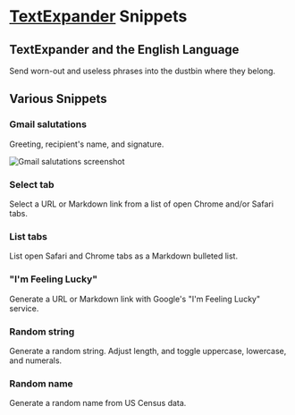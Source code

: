 # [TextExpander](https://smilesoftware.com/TextExpander/) Snippets

## TextExpander and the English Language

Send worn-out and useless phrases into the dustbin where they belong.

## Various Snippets

### Gmail salutations

Greeting, recipient's name, and signature.

![Gmail salutations screenshot](https://raw.githubusercontent.com/jamesmclendon/TextExpander-Snippets/master/Gmail-salutations.png)

### Select tab

Select a URL or Markdown link from a list of open Chrome and/or Safari tabs.

### List tabs

List open Safari and Chrome tabs as a Markdown bulleted list.

### "I'm Feeling Lucky"

Generate a URL or Markdown link with Google's "I'm Feeling Lucky" service.

### Random string

Generate a random string. Adjust length, and toggle uppercase, lowercase, and numerals.

### Random name

Generate a random name from US Census data.

